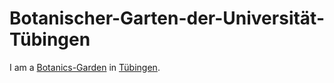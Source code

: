 # Botanischer-Garten-der-Universität-Tübingen

I am a [Botanics-Garden](199000002.md) in [Tübingen](2000001.md).